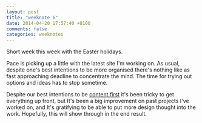 ```yaml
---
layout: post
title: "weeknote 6"
date: 2014-04-20 17:57:40 +0100
comments: false
categories: weeknotes 
---
```


Short week this week with the Easter holidays.

Pace is picking up a little with the latest site I'm working on. As usual, despite one's best intentions to be more organised there's nothing like as fast approaching deadline to concentrate the mind. The time for trying out options and ideas has to stop sometime.

Despite our best intentions to be [content first](http://www.lukew.com/ff/entry.asp?1598) it's been tricky to get everything up front, but It's been a big improvement on past projects I've worked on, and It's gratifying to be able to put more design thought into the work. Hopefully, this will show through in the end result.


